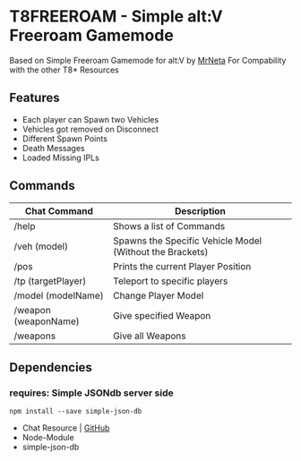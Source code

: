 # T8FREEROAM - Simple alt:V Freeroam Gamemode

Based on Simple Freeroam Gamemode for alt:V by [MrNeta](https://github.com/MrNeta)
For Compability with the other T8* Resources

## Features

- Each player can Spawn two Vehicles
- Vehicles got removed on Disconnect
- Different Spawn Points
- Death Messages
- Loaded Missing IPLs

## Commands

| Chat Command         | Description                                              |
| -------------------- | -------------------------------------------------------- |
| /help                | Shows a list of Commands                                 |
| /veh (model)         | Spawns the Specific Vehicle Model (Without the Brackets) |
| /pos                 | Prints the current Player Position                       |
| /tp (targetPlayer)   | Teleport to specific players                             |
| /model (modelName)   | Change Player Model                                      |
| /weapon (weaponName) | Give specified Weapon                                    |
| /weapons             | Give all Weapons                                         |

## Dependencies

### requires: Simple JSONdb server side
```npm install --save simple-json-db```

- Chat Resource | [GitHub](https://github.com/altmp/chat)
- Node-Module
- simple-json-db
